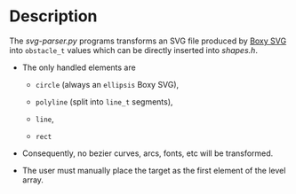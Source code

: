 # Description

The *svg-parser.py* programs transforms an SVG file produced by 
[Boxy SVG](https://boxy-svg.com/) into `obstacle_t` values which can be 
directly inserted into *shapes.h*.

* The only handled elements are

    * `circle` (always an `ellipsis` Boxy SVG),

    * `polyline` (split into `line_t` segments),

    * `line`,

    * `rect`

* Consequently, no bezier curves, arcs, fonts, etc will be transformed.

* The user must manually place the target as the first element of the level
  array.

